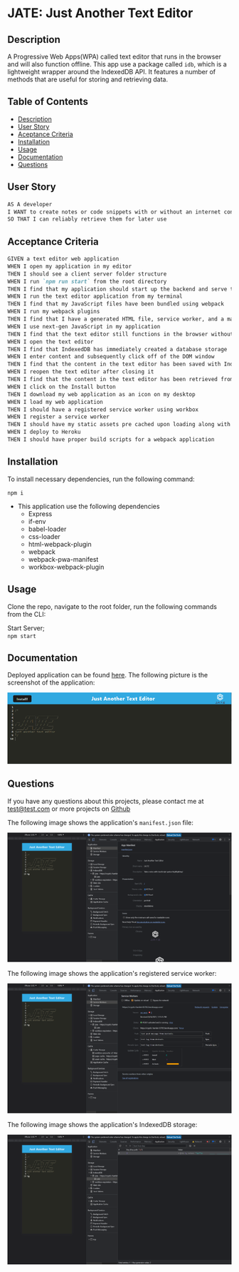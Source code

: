 # JATE: Just Another Text Editor

## Description

A Progressive Web Apps(WPA) called text editor that runs in the browser and will also function offline. This app use a package called `idb`, which is a lightweight wrapper around the IndexedDB API. It features a number of methods that are useful for storing and retrieving data.

## Table of Contents
* [Description](#description)
* [User Story](#user-story)
* [Aceptance Criteria](#acceptance-criteria)
* [Installation](#installation)
* [Usage](#usage)
* [Documentation](#documentation)
* [Questions](#questions)

## User Story

```md
AS A developer
I WANT to create notes or code snippets with or without an internet connection
SO THAT I can reliably retrieve them for later use
```

## Acceptance Criteria

```md
GIVEN a text editor web application
WHEN I open my application in my editor
THEN I should see a client server folder structure
WHEN I run `npm run start` from the root directory
THEN I find that my application should start up the backend and serve the client
WHEN I run the text editor application from my terminal
THEN I find that my JavaScript files have been bundled using webpack
WHEN I run my webpack plugins
THEN I find that I have a generated HTML file, service worker, and a manifest file
WHEN I use next-gen JavaScript in my application
THEN I find that the text editor still functions in the browser without errors
WHEN I open the text editor
THEN I find that IndexedDB has immediately created a database storage
WHEN I enter content and subsequently click off of the DOM window
THEN I find that the content in the text editor has been saved with IndexedDB
WHEN I reopen the text editor after closing it
THEN I find that the content in the text editor has been retrieved from our IndexedDB
WHEN I click on the Install button
THEN I download my web application as an icon on my desktop
WHEN I load my web application
THEN I should have a registered service worker using workbox
WHEN I register a service worker
THEN I should have my static assets pre cached upon loading along with subsequent pages and static assets
WHEN I deploy to Heroku
THEN I should have proper build scripts for a webpack application
```

## Installation

To install necessary dependencies, run the following command:

```
npm i
```
* This application use the following dependencies
    * Express
    * if-env
    * babel-loader
    * css-loader 
    * html-webpack-plugin
    * webpack
    * webpack-pwa-manifest
    * workbox-webpack-plugin

## Usage

Clone the repo, navigate to the root folder, run the following commands from the CLI:

Start Server;     
`npm start`    

## Documentation
Deployed application can be found [here](https://powerful-hollows-53265.herokuapp.com/).
The following picture is the screenshot of the application: 

![screenshot](./assets/demo.png) 

## Questions
If you have any questions about this projects, please contact me at test@test.com or more projects on [Github](https://github.com/begirlz)

The following image shows the application's `manifest.json` file:

![Demonstration of the finished Module 19 Challenge with a manifest file in the browser.](./Assets/01-manifest.png)

The following image shows the application's registered service worker:

![Demonstration of the finished Module 19 Challenge with a registered service worker in the browser.](./Assets/02-service-worker.png)

The following image shows the application's IndexedDB storage:

![Demonstration of the finished Module 19 Challenge with a IndexedDB storage named 'jate' in the browser.](./Assets/03-idb-storage.png)



